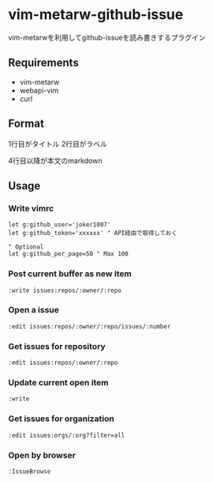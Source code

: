 # vim-metarw-github-issue

vim-metarwを利用してgithub-issueを読み書きするプラグイン

## Requirements

- vim-metarw
- webapi-vim
- curl

## Format
1行目がタイトル
2行目がラベル

4行目以降が本文のmarkdown

## Usage

### Write vimrc

```vim
let g:github_user='joker1007'
let g:github_token='xxxxxx' " API経由で取得しておく

" Optional
let g:github_per_page=50 " Max 100
```

### Post current buffer as new item

```
:write issues:repos/:owner/:repo
```

### Open a issue


```
:edit issues:repos/:owner/:repo/issues/:number
```

### Get issues for repository


```
:edit issues:repos/:owner/:repo
```

### Update current open item

```
:write
```

### Get issues for organization

```
:edit issues:orgs/:org?filter=all
```

### Open by browser

```
:IssueBrowse
```
